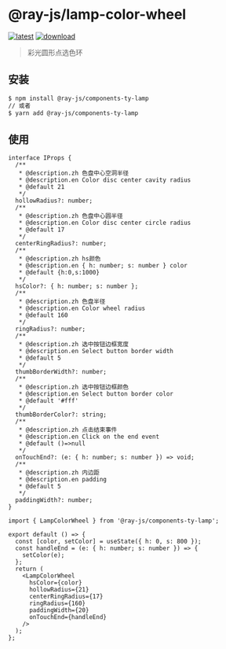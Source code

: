 # @ray-js/lamp-color-wheel

[![latest](https://img.shields.io/npm/v/@ray-js/lamp-color-wheel/latest.svg)](https://www.npmjs.com/package/@ray-js/lamp-color-wheel) [![download](https://img.shields.io/npm/dt/@ray-js/lamp-color-wheel.svg)](https://www.npmjs.com/package/@ray-js/lamp-color-wheel)

> 彩光圆形点选色环

## 安装

```sh
$ npm install @ray-js/components-ty-lamp
// 或者
$ yarn add @ray-js/components-ty-lamp
```

## 使用

```tsx
interface IProps {
  /**
   * @description.zh 色盘中心空洞半径
   * @description.en Color disc center cavity radius
   * @default 21
   */
  hollowRadius?: number;
  /**
   * @description.zh 色盘中心圆半径
   * @description.en Color disc center circle radius
   * @default 17
   */
  centerRingRadius?: number;
  /**
   * @description.zh hs颜色
   * @description.en { h: number; s: number } color
   * @default {h:0,s:1000}
   */
  hsColor?: { h: number; s: number };
  /**
   * @description.zh 色盘半径
   * @description.en Color wheel radius
   * @default 160
   */
  ringRadius?: number;
  /**
   * @description.zh 选中按钮边框宽度
   * @description.en Select button border width
   * @default 5
   */
  thumbBorderWidth?: number;
  /**
   * @description.zh 选中按钮边框颜色
   * @description.en Select button border color
   * @default '#fff'
   */
  thumbBorderColor?: string;
  /**
   * @description.zh 点击结束事件
   * @description.en Click on the end event
   * @default ()=>null
   */
  onTouchEnd?: (e: { h: number; s: number }) => void;
  /**
   * @description.zh 内边距
   * @description.en padding
   * @default 5
   */
  paddingWidth?: number;
}
```

```tsx
import { LampColorWheel } from '@ray-js/components-ty-lamp';

export default () => {
  const [color, setColor] = useState({ h: 0, s: 800 });
  const handleEnd = (e: { h: number; s: number }) => {
    setColor(e);
  };
  return (
    <LampColorWheel
      hsColor={color}
      hollowRadius={21}
      centerRingRadius={17}
      ringRadius={160}
      paddingWidth={20}
      onTouchEnd={handleEnd}
    />
  );
};
```
